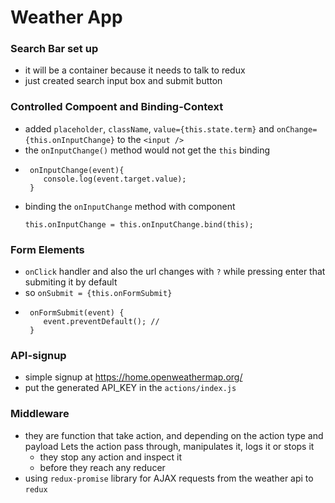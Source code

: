 # Weather App 

### Search Bar set up
   - it will be a container because it needs to talk to redux
   - just created search input box and submit button

### Controlled Compoent and Binding-Context
   - added `placeholder`, `className`, `value={this.state.term}` and `onChange={this.onInputChange}` to the `<input />`
   - the `onInputChange()` method would not get the `this` binding
   - ```
      onInputChange(event){
         console.log(event.target.value);
      }
      ```
   - binding the `onInputChange` method with component
      ```
      this.onInputChange = this.onInputChange.bind(this);
      ```
### Form Elements
   - `onClick` handler and also the url changes with `?` while pressing enter that submiting it by default
   - so `onSubmit = {this.onFormSubmit}`
   - ```
      onFormSubmit(event) {
         event.preventDefault(); // 
      }
      ```

### API-signup
   - simple signup at https://home.openweathermap.org/
   - put the generated API_KEY in the `actions/index.js`

### Middleware
   - they are function that take action, and depending on the action type and payload 
      Lets the action pass through, manipulates it, logs it or stops it
      - they stop any action and inspect it
      - before they reach any reducer
   - using `redux-promise` library for AJAX requests from the weather api to `redux`